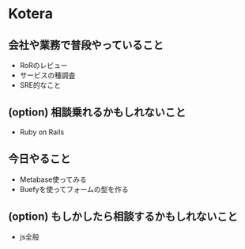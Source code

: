 # Kotera

## 会社や業務で普段やっていること

- RoRのレビュー
- サービスの種調査
- SRE的なこと

## (option) 相談乗れるかもしれないこと

- Ruby on Rails

## 今日やること

- Metabase使ってみる
- Buefyを使ってフォームの型を作る

## (option) もしかしたら相談するかもしれないこと
 
- js全般
